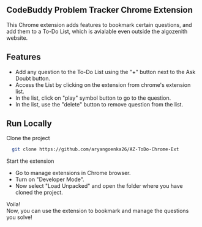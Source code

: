 ## CodeBuddy Problem Tracker Chrome Extension
This Chrome extension adds features to bookmark certain questions, and add them to a To-Do List, which is avialable even outside the algozenith website.

## Features
- Add any question to the To-Do List using the "+" button next to the Ask Doubt button.
- Access the List by clicking on the extension from chrome's extension list.
- In the list, click on "play" symbol button to go to the question.
- In the list, use the "delete" button to remove question from the list.

## Run Locally

Clone the project

```bash
  git clone https://github.com/aryangoenka26/AZ-ToDo-Chrome-Ext
```

Start the extension

- Go to manage extensions in Chrome browser.
- Turn on "Developer Mode".
- Now select "Load Unpacked" and open the folder where you have cloned the project.

Voila!\
Now, you can use the extension to bookmark and manage the questions you solve!
